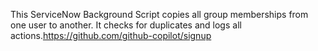 This ServiceNow Background Script copies all group memberships from one user to another. It checks for duplicates and logs all actions.https://github.com/github-copilot/signup
